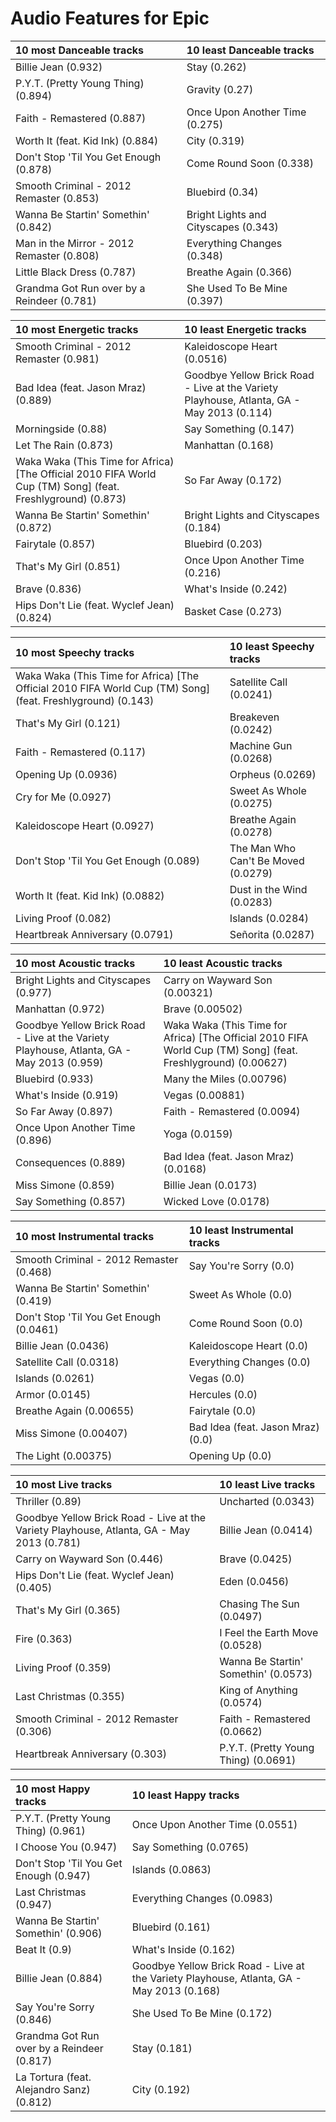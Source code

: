 # Audio Features for Epic
| 10 most Danceable tracks | 10 least Danceable tracks |
|:---|:---|
| Billie Jean (0.932) | Stay (0.262) |
| P.Y.T. (Pretty Young Thing) (0.894) | Gravity (0.27) |
| Faith - Remastered (0.887) | Once Upon Another Time (0.275) |
| Worth It (feat. Kid Ink) (0.884) | City (0.319) |
| Don't Stop 'Til You Get Enough (0.878) | Come Round Soon (0.338) |
| Smooth Criminal - 2012 Remaster (0.853) | Bluebird (0.34) |
| Wanna Be Startin' Somethin' (0.842) | Bright Lights and Cityscapes (0.343) |
| Man in the Mirror - 2012 Remaster (0.808) | Everything Changes (0.348) |
| Little Black Dress (0.787) | Breathe Again (0.366) |
| Grandma Got Run over by a Reindeer (0.781) | She Used To Be Mine (0.397) |

| 10 most Energetic tracks | 10 least Energetic tracks |
|:---|:---|
| Smooth Criminal - 2012 Remaster (0.981) | Kaleidoscope Heart (0.0516) |
| Bad Idea (feat. Jason Mraz) (0.889) | Goodbye Yellow Brick Road - Live at the Variety Playhouse, Atlanta, GA - May 2013 (0.114) |
| Morningside (0.88) | Say Something (0.147) |
| Let The Rain (0.873) | Manhattan (0.168) |
| Waka Waka (This Time for Africa) [The Official 2010 FIFA World Cup (TM) Song] (feat. Freshlyground) (0.873) | So Far Away (0.172) |
| Wanna Be Startin' Somethin' (0.872) | Bright Lights and Cityscapes (0.184) |
| Fairytale (0.857) | Bluebird (0.203) |
| That's My Girl (0.851) | Once Upon Another Time (0.216) |
| Brave (0.836) | What's Inside (0.242) |
| Hips Don't Lie (feat. Wyclef Jean) (0.824) | Basket Case (0.273) |

| 10 most Speechy tracks | 10 least Speechy tracks |
|:---|:---|
| Waka Waka (This Time for Africa) [The Official 2010 FIFA World Cup (TM) Song] (feat. Freshlyground) (0.143) | Satellite Call (0.0241) |
| That's My Girl (0.121) | Breakeven (0.0242) |
| Faith - Remastered (0.117) | Machine Gun (0.0268) |
| Opening Up (0.0936) | Orpheus (0.0269) |
| Cry for Me (0.0927) | Sweet As Whole (0.0275) |
| Kaleidoscope Heart (0.0927) | Breathe Again (0.0278) |
| Don't Stop 'Til You Get Enough (0.089) | The Man Who Can't Be Moved (0.0279) |
| Worth It (feat. Kid Ink) (0.0882) | Dust in the Wind (0.0283) |
| Living Proof (0.082) | Islands (0.0284) |
| Heartbreak Anniversary (0.0791) | Señorita (0.0287) |

| 10 most Acoustic tracks | 10 least Acoustic tracks |
|:---|:---|
| Bright Lights and Cityscapes (0.977) | Carry on Wayward Son (0.00321) |
| Manhattan (0.972) | Brave (0.00502) |
| Goodbye Yellow Brick Road - Live at the Variety Playhouse, Atlanta, GA - May 2013 (0.959) | Waka Waka (This Time for Africa) [The Official 2010 FIFA World Cup (TM) Song] (feat. Freshlyground) (0.00627) |
| Bluebird (0.933) | Many the Miles (0.00796) |
| What's Inside (0.919) | Vegas (0.00881) |
| So Far Away (0.897) | Faith - Remastered (0.0094) |
| Once Upon Another Time (0.896) | Yoga (0.0159) |
| Consequences (0.889) | Bad Idea (feat. Jason Mraz) (0.0168) |
| Miss Simone (0.859) | Billie Jean (0.0173) |
| Say Something (0.857) | Wicked Love (0.0178) |

| 10 most Instrumental tracks | 10 least Instrumental tracks |
|:---|:---|
| Smooth Criminal - 2012 Remaster (0.468) | Say You're Sorry (0.0) |
| Wanna Be Startin' Somethin' (0.419) | Sweet As Whole (0.0) |
| Don't Stop 'Til You Get Enough (0.0461) | Come Round Soon (0.0) |
| Billie Jean (0.0436) | Kaleidoscope Heart (0.0) |
| Satellite Call (0.0318) | Everything Changes (0.0) |
| Islands (0.0261) | Vegas (0.0) |
| Armor (0.0145) | Hercules (0.0) |
| Breathe Again (0.00655) | Fairytale (0.0) |
| Miss Simone (0.00407) | Bad Idea (feat. Jason Mraz) (0.0) |
| The Light (0.00375) | Opening Up (0.0) |

| 10 most Live tracks | 10 least Live tracks |
|:---|:---|
| Thriller (0.89) | Uncharted (0.0343) |
| Goodbye Yellow Brick Road - Live at the Variety Playhouse, Atlanta, GA - May 2013 (0.781) | Billie Jean (0.0414) |
| Carry on Wayward Son (0.446) | Brave (0.0425) |
| Hips Don't Lie (feat. Wyclef Jean) (0.405) | Eden (0.0456) |
| That's My Girl (0.365) | Chasing The Sun (0.0497) |
| Fire (0.363) | I Feel the Earth Move (0.0528) |
| Living Proof (0.359) | Wanna Be Startin' Somethin' (0.0573) |
| Last Christmas (0.355) | King of Anything (0.0574) |
| Smooth Criminal - 2012 Remaster (0.306) | Faith - Remastered (0.0662) |
| Heartbreak Anniversary (0.303) | P.Y.T. (Pretty Young Thing) (0.0691) |

| 10 most Happy tracks | 10 least Happy tracks |
|:---|:---|
| P.Y.T. (Pretty Young Thing) (0.961) | Once Upon Another Time (0.0551) |
| I Choose You (0.947) | Say Something (0.0765) |
| Don't Stop 'Til You Get Enough (0.947) | Islands (0.0863) |
| Last Christmas (0.947) | Everything Changes (0.0983) |
| Wanna Be Startin' Somethin' (0.906) | Bluebird (0.161) |
| Beat It (0.9) | What's Inside (0.162) |
| Billie Jean (0.884) | Goodbye Yellow Brick Road - Live at the Variety Playhouse, Atlanta, GA - May 2013 (0.168) |
| Say You're Sorry (0.846) | She Used To Be Mine (0.172) |
| Grandma Got Run over by a Reindeer (0.817) | Stay (0.181) |
| La Tortura (feat. Alejandro Sanz) (0.812) | City (0.192) |
